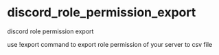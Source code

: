 # discord_role_permission_export
discord role permission export

use !export command to export role permission of your server to csv file
